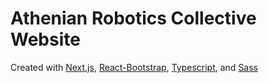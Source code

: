# Athenian Robotics Collective Website

Created with [Next.js](https://nextjs.org), [React-Bootstrap](https://react-bootstrap.github.io), [Typescript](https://www.typescriptlang.org), and [Sass](https://sass-lang.com)